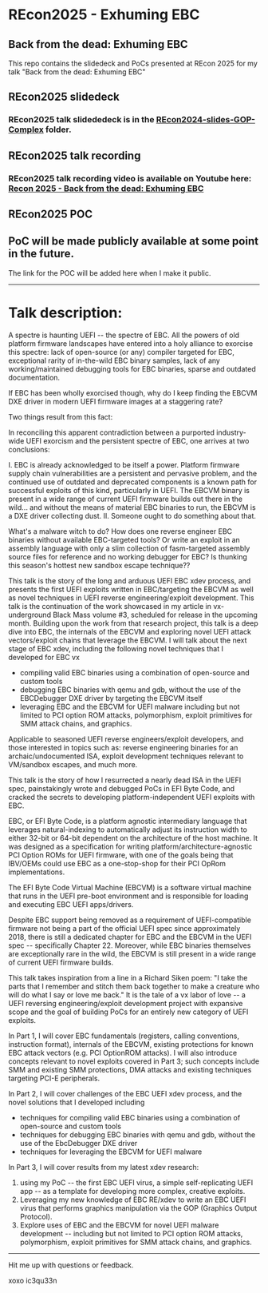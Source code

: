 # REcon2025 - Exhuming EBC
## Back from the dead: Exhuming EBC   

This repo contains the slidedeck and PoCs presented at REcon 2025 for my talk "Back from the dead: Exhuming EBC"


 
## REcon2025 slidedeck          
### REcon2025 talk slidededeck is in the [REcon2024-slides-GOP-Complex](REcon2024-slides-GOP-Complex/) folder.            
 

## REcon2025 talk recording         
### REcon2025 talk recording video is available on Youtube here: [Recon 2025 - Back from the dead: Exhuming EBC](https://youtu.be/y2_3yuVc-wg?si=wIj2eNHnb-Nq1lM0)


## REcon2025 POC
## PoC will be made publicly available at some point in the future.  
The link for the POC will be added here when I make it public.

---         
# Talk description:
A spectre is haunting UEFI -- the spectre of EBC.
All the powers of old platform firmware landscapes have entered into a holy alliance to exorcise this spectre: lack of open-source (or any) compiler targeted for EBC, exceptional rarity of in-the-wild EBC binary samples, lack of any working/maintained debugging tools for EBC binaries, sparse and outdated documentation.

If EBC has been wholly exorcised though, why do I keep finding the EBCVM DXE driver in modern UEFI firmware images at a staggering rate?

Two things result from this fact:

In reconciling this apparent contradiction between a purported industry-wide UEFI exorcism and the persistent spectre of EBC, one arrives at two conclusions:

I. EBC is already acknowledged to be itself a power. Platform firmware supply chain vulnerabilities are a persistent and pervasive problem, and the continued use of outdated and deprecated components is a known path for successful exploits of this kind, particularly in UEFI. The EBCVM binary is present in a wide range of current UEFI firmware builds out there in the wild... and without the means of material EBC binaries to run, the EBCVM is a DXE driver collecting dust.
II. Someone ought to do something about that.

What's a malware witch to do?
How does one reverse engineer EBC binaries without available EBC-targeted tools? Or write an exploit in an assembly language with only a slim collection of fasm-targeted assembly source files for reference and no working debugger for EBC? Is thunking this season's hottest new sandbox escape technique??

This talk is the story of the long and arduous UEFI EBC xdev process, and presents the first UEFI exploits written in EBC/targeting the EBCVM as well as novel techniques in UEFI reverse engineering/exploit development. This talk is the continuation of the work showcased in my article in vx-underground Black Mass volume #3, scheduled for release in the upcoming month. Building upon the work from that research project, this talk is a deep dive into EBC, the internals of the EBCVM and exploring novel UEFI attack vectors/exploit chains that leverage the EBCVM. I will talk about the next stage of EBC xdev, including the following novel techniques that I developed for EBC vx
- compiling valid EBC binaries using a combination of open-source and custom tools
- debugging EBC binaries with qemu and gdb, without the use of the EBCDebugger DXE driver by targeting the EBCVM itself
- leveraging EBC and the EBCVM for UEFI malware including but not limited to PCI option ROM attacks, polymorphism, exploit primitives for SMM attack chains, and graphics.

Applicable to seasoned UEFI reverse engineers/exploit developers, and those interested in topics such as: reverse engineering binaries for an archaic/undocumented ISA, exploit development techniques relevant to VM/sandbox escapes, and much more.

This talk is the story of how I resurrected a nearly dead ISA in the UEFI spec, painstakingly wrote and debugged PoCs in EFI Byte Code, and cracked the secrets to developing platform-independent UEFI exploits with EBC.

EBC, or EFI Byte Code, is a platform agnostic intermediary language that leverages natural-indexing to automatically adjust its instruction width to either 32-bit or 64-bit dependent on the architecture of the host machine. It was designed as a specification for writing platform/architecture-agnostic PCI Option ROMs for UEFI firmware, with one of the goals being that IBV/OEMs could use EBC as a one-stop-shop for their PCI OpRom implementations.

The EFI Byte Code Virtual Machine (EBCVM) is a software virtual machine that runs in the UEFI pre-boot environment and is responsible for loading and executing EBC UEFI apps/drivers.

Despite EBC support being removed as a requirement of UEFI-compatible firmware not being a part of the official UEFI spec since approximately 2018, there is still a dedicated chapter for EBC and the EBCVM in the UEFI spec -- specifically Chapter 22. Moreover, while EBC binaries themselves are exceptionally rare in the wild, the EBCVM is still present in a wide range of current UEFI firmware builds.

This talk takes inspiration from a line in a Richard Siken poem: "I take the parts that I remember and stitch them back together to make a creature who will do what I say or love me back." It is the tale of a vx labor of love -- a UEFI reversing engineering/exploit development project with expansive scope and the goal of building PoCs for an entirely new category of UEFI exploits.

In Part 1, I will cover EBC fundamentals (registers, calling conventions, instruction format), internals of the EBCVM, existing protections for known EBC attack vectors (e.g. PCI OptionROM attacks). I will also introduce concepts relevant to novel exploits covered in Part 3; such concepts include SMM and existing SMM protections, DMA attacks and existing techniques targeting PCI-E peripherals.

In Part 2, I will cover challenges of the EBC UEFI xdev process, and the novel solutions that I developed including
- techniques for compiling valid EBC binaries using a combination of open-source and custom tools
- techniques for debugging EBC binaries with qemu and gdb, without the use of the EbcDebugger DXE driver
- techniques for leveraging the EBCVM for UEFI malware

In Part 3, I will cover results from my latest xdev research:
1. using my PoC -- the first EBC UEFI virus, a simple self-replicating UEFI app -- as a template for developing more complex, creative exploits.
2. Leveraging my new knowledge of EBC RE/xdev to write an EBC UEFI virus that performs graphics manipulation via the GOP (Graphics Output Protocol).
3. Explore uses of EBC and the EBCVM for novel UEFI malware development -- including but not limited to PCI option ROM attacks, polymorphism, exploit primitives for SMM attack chains, and graphics.
---

Hit me up with questions or feedback.

xoxo
ic3qu33n
